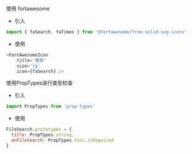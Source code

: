 使用 fortawesome 

- 引入

```javascript
import { faSearch, faTimes } from '@fortawesome/free-solid-svg-icons'
```

- 使用

```javascript
<FontAwesomeIcon 
    title='搜索'
    size='lg'
	icon={faSearch} />
```

使用PropTypes进行类型检查

- 引入

```javascript
import PropTypes from 'prop-types'
```

- 使用

```javascript
FileSearch.prototypes = {
  title: PropTypes.string,
  onFileSearch: PropTypes.func.isRequired
}
```

